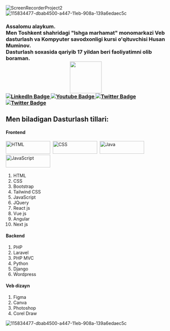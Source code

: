 ![ScreenRecorderProject2](https://github.com/aytishniklar/aytishniklar/assets/161709554/f842071a-4658-47bb-9c58-58d52e1e5d5d)
![115834477-dbab4500-a447-11eb-908a-139a6edaec5c](https://github.com/aytishniklar/aytishniklar/assets/161709554/f66be5f4-d70a-4a6f-b695-eb48043e0428)
<h3>Assalomu alaykum. <br>
Men Toshkent shahridagi "Ishga marhamat" monomarkazi Veb dasturlash va Kompyuter savodxonligi kursi o'qituvchisi Husan Muminov. <br>
Dasturlash soxasida qariyib 17 yildan beri faoliyatimni olib boraman.
  <div id="header" align="center">
  <img src="https://media.giphy.com/media/M9gbBd9nbDrOTu1Mqx/giphy.gif" width="100"/>
</div>
  <div id="badges">
  <a href="https://www.instagram.com/aytishniklaruz">
    <img src="https://img.shields.io/badge/-Instagram-%23E4405F?style=for-the-badge&logo=instagram&logoColor=white" alt="LinkedIn Badge"/>
  </a>
  <a href="https://www.youtube.com/@aytishniklar">
    <img src="https://img.shields.io/badge/YouTube-red?style=for-the-badge&logo=youtube&logoColor=white" alt="Youtube Badge"/>
  </a>
  <a href="https://t.me/aytishniklaruz">
    <img src="https://img.shields.io/badge/Telegram-000?style=for-the-badge&logo=telegram&logoColor=2CA5E0" alt="Twitter Badge"/>
  </a>
     <a href="https://github.com/aytishniklar">
    <img src="https://img.shields.io/badge/GitHub-100000?style=for-the-badge&logo=github&logoColor=white" alt="Twitter Badge"/>
  </a>
</div>
</h3>
<h2>Men biladigan Dasturlash tillari:</h2>
<h4>Frontend</h4>
<div>
  <img src="https://img.shields.io/badge/HTML5-E34F26?style=for-the-badge&logo=html5&logoColor=white" title="HTML5" alt="HTML" width="140" height="40"/>&nbsp;
  <img src="https://img.shields.io/badge/CSS3-1572B6?style=for-the-badge&logo=css3&logoColor=white"  title="CSS3" alt="CSS" width="140" height="40"/>&nbsp;
  <img src="https://img.shields.io/badge/-boostrap-0D1117?style=for-the-badge&logo=bootstrap&labelColor=0D1117" title="Java" alt="Java" width="140" height="40"/>&nbsp;
  <img src="https://img.shields.io/badge/JavaScript-F7DF1E?style=for-the-badge&logo=javascript&logoColor=black" title="JavaScript" alt="JavaScript" width="140" height="40"/>&nbsp;
</div>

<ol>                            
  <li>HTML</li> 
  <li>CSS</li> 
  <li>Bootstrap</li>
   <li>Tailwind CSS</li>
  <li>JavaScript</li>
  <li>JQuery</li>
  <li>React js</li>
   <li>Vue js</li>
   <li>Angular</li>
   <li>Next js</li>
</ol>
<h4>Backend</h4>
<ol>
  <li>PHP</li>
  <li>Laravel</li>
  <li>PHP MVC</li>
  <li>Python</li>
  <li>Django</li>
  <li>Wordpress</li>
</ol>
<h4>Veb dizayn</h4>
<ol>
  <li>Figma</li>
  <li>Canva</li>
  <li>Photoshop</li>
  <li>Corel Draw</li>
</ol>

![115834477-dbab4500-a447-11eb-908a-139a6edaec5c](https://github.com/aytishniklar/aytishniklar/assets/161709554/f66be5f4-d70a-4a6f-b695-eb48043e0428)
